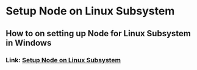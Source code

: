 # Setup Node on Linux Subsystem
## How to on setting up Node for Linux Subsystem in Windows 


### Link: [Setup Node on Linux Subsystem](https://github.com/seshan-b/INFO___Setup_Node_on_Linux_Subsystem/blob/master/Setup_Node_on_Linux_Subsystem.md)